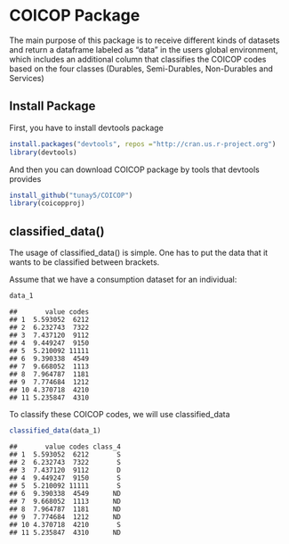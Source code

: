 
# COICOP Package

The main purpose of this package is to receive different kinds of
datasets and return a dataframe labeled as “data” in the users global
environment, which includes an additional column that classifies the
COICOP codes based on the four classes (Durables, Semi-Durables,
Non-Durables and Services)

## Install Package

First, you have to install devtools package

``` r
install.packages("devtools", repos ="http://cran.us.r-project.org")
library(devtools)
```

And then you can download COICOP package by tools that devtools provides

``` r
install_github("tunay5/COICOP")
library(coicopproj)
```

## classified_data()

The usage of classified_data() is simple. One has to put the data that
it wants to be classified between brackets.

Assume that we have a consumption dataset for an individual:

``` r
data_1
```

    ##       value codes
    ## 1  5.593052  6212
    ## 2  6.232743  7322
    ## 3  7.437120  9112
    ## 4  9.449247  9150
    ## 5  5.210092 11111
    ## 6  9.390338  4549
    ## 7  9.668052  1113
    ## 8  7.964787  1181
    ## 9  7.774684  1212
    ## 10 4.370718  4210
    ## 11 5.235847  4310

To classify these COICOP codes, we will use classified_data

``` r
classified_data(data_1)
```

    ##       value codes class_4
    ## 1  5.593052  6212       S
    ## 2  6.232743  7322       S
    ## 3  7.437120  9112       D
    ## 4  9.449247  9150       S
    ## 5  5.210092 11111       S
    ## 6  9.390338  4549      ND
    ## 7  9.668052  1113      ND
    ## 8  7.964787  1181      ND
    ## 9  7.774684  1212      ND
    ## 10 4.370718  4210       S
    ## 11 5.235847  4310      ND
